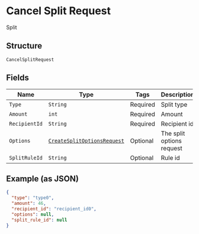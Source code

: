 
# Cancel Split Request

Split

## Structure

`CancelSplitRequest`

## Fields

| Name | Type | Tags | Description | Getter | Setter |
|  --- | --- | --- | --- | --- | --- |
| `Type` | `String` | Required | Split type | String getType() | setType(String type) |
| `Amount` | `int` | Required | Amount | int getAmount() | setAmount(int amount) |
| `RecipientId` | `String` | Required | Recipient id | String getRecipientId() | setRecipientId(String recipientId) |
| `Options` | [`CreateSplitOptionsRequest`](../../doc/models/create-split-options-request.md) | Optional | The split options request | CreateSplitOptionsRequest getOptions() | setOptions(CreateSplitOptionsRequest options) |
| `SplitRuleId` | `String` | Optional | Rule id | String getSplitRuleId() | setSplitRuleId(String splitRuleId) |

## Example (as JSON)

```json
{
  "type": "type0",
  "amount": 46,
  "recipient_id": "recipient_id0",
  "options": null,
  "split_rule_id": null
}
```

